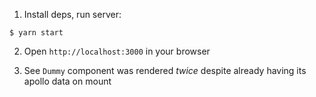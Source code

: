1. Install deps, run server:

```
$ yarn start
```

2. Open `http://localhost:3000` in your browser

3. See `Dummy` component was rendered _twice_ despite already having its apollo data on mount